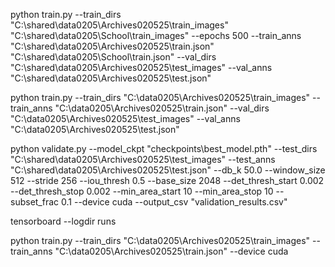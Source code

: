 python train.py --train_dirs "C:\shared\data0205\Archives020525\train_images" "C:\shared\data0205\School\train_images" --epochs 500 --train_anns "C:\shared\data0205\Archives020525\train.json" "C:\shared\data0205\School\train.json" --val_dirs   "C:\shared\data0205\Archives020525\test_images" --val_anns   "C:\shared\data0205\Archives020525\test.json"

python train.py --train_dirs "C:\data0205\Archives020525\train_images" --train_anns  "C:\data0205\Archives020525\train.json" --val_dirs   "C:\data0205\Archives020525\test_images" --val_anns   "C:\data0205\Archives020525\test.json"

python validate.py --model_ckpt "checkpoints\best_model.pth" --test_dirs "C:\shared\data0205\Archives020525\test_images" --test_anns "C:\shared\data0205\Archives020525\test.json" --db_k 50.0 --window_size 512 --stride 256 --iou_thresh 0.5 --base_size 2048 --det_thresh_start 0.002 --det_thresh_stop 0.002 --min_area_start 10 --min_area_stop 10 --subset_frac 0.1 --device cuda --output_csv "validation_results.csv"

tensorboard --logdir runs


python train.py --train_dirs "C:\data0205\Archives020525\train_images" --train_anns  "C:\data0205\Archives020525\train.json" --device cuda